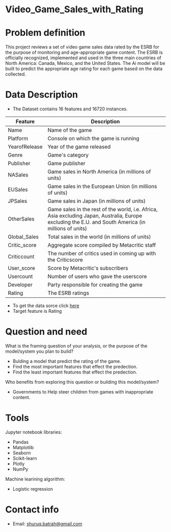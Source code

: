 # Video_Game_Sales_with_Rating

# Problem definition
This project reviews a set of video game sales data rated by the ESRB for the purpose of monitoring and age-appropriate game content. The ESRB is officially recognized, implemented and used in the three main countries of North America: Canada, Mexico, and the United States. The Ai model will be built to predict the appropriate age rating for each game based on the data collected.

# Data Description
* The Dataset contains 16 features and 16720 instances.

 | Feature       | Description                                                                                                                                           |
|---------------|-------------------------------------------------------------------------------------------------------------------------------------------------------|
| Name          | Name of the game                                                                                                                                      |
| Platform      | Console on which the game is running                                                                                                                  |
| YearofRelease | Year of the game released                                                                                                                             |
| Genre         | Game's category                                                                                                                                       |
| Publisher     | Game publisher                                                                                                                                        |
| NASales       | Game sales in North America (in millions of units)                                                                                                    |
| EUSales       | Game sales in the European Union (in millions of units)                                                                                               |
| JPSales       | Game sales in Japan (in millions of units)                                                                                                            |
| OtherSales    | Game sales in the rest of the world, i.e. Africa, Asia excluding Japan, Australia, Europe excluding the E.U. and South America (in millions of units) |
| Global_Sales  | Total sales in the world (in millions of units)                                                                                                       |
| Critic_score  | Aggregate score compiled by Metacritic staff                                                                                                          |
| Criticcount   | The number of critics used in coming up with the Criticscore                                                                                          |
| User_score    | Score by Metacritic's subscribers                                                                                                                     |
| Usercount     | Number of users who gave the userscore                                                                                                                |
| Developer     | Party responsible for creating the game                                                                                                               |
| Rating        | The ESRB ratings                                                                                                                                      |

* To get the data sorce click [here](https://www.kaggle.com/rush4ratio/video-game-sales-with-ratings)
* Target feature is Rating

# Question and need
 What is the framing question of your analysis, or the purpose of the model/system you plan to build?
  * Bulding a model that predict the rating of the game.
  * Find the most important features that effect the predection.
  * Find the least important features that effect the predection.
  
 Who benefits from exploring this question or building this model/system?
  * Governments to Help steer children from games with inappropriate content.

# Tools
Jupyter notebook libraries:
* Pandas
* Matplotlib
* Seaborn
* Scikit-learn
* Plotly
* NumPy 


Machine learining algorithm:
* Logistic regression

# Contact info
* Email: shuruq.batrah@gmail.com
